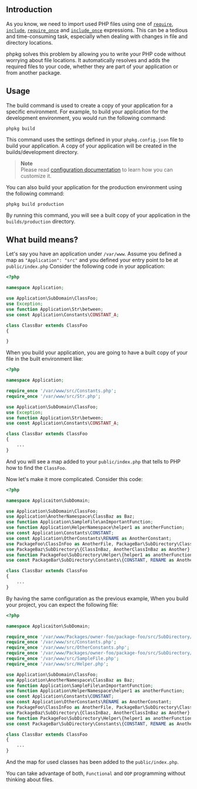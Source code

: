## Introduction

As you know, we need to import used PHP files using one of
[`require`](https://www.php.net/manual/en/function.require.php),
[`include`](https://www.php.net/manual/en/function.include.php),
[`require_once`](https://www.php.net/manual/en/function.require-once.php) and
[`include_once`](https://www.php.net/manual/en/function.include-once.php) expressions.
This can be a tedious and time-consuming task, especially when dealing with changes in file and directory locations.

phpkg solves this problem by allowing you to write your PHP code without worrying about file locations.
It automatically resolves and adds the required files to your code, whether they are part of your application or from another package.

## Usage

The build command is used to create a copy of your application for a specific environment.
For example, to build your application for the development environment, you would run the following command:

```shell
phpkg build
```

This command uses the settings defined in your `phpkg.config.json` file to build your application.
A copy of your application will be created in the builds/development directory.

> **Note**  
> Please read [configuration documentation](https://phpkg.com/documentations/customization)
> to learn how you can customize it.

You can also build your application for the production environment using the following command:

```shell
phpkg build production
```

By running this command, you will see a built copy of your application in the `builds/production` directory.

## What build means?

Let's say you have an application under `/var/www`.
Assume you defined a map as `"Application": "src"` and you defined your entry point to be at `public/index.php`
Consider the following code in your application:

```php
<?php

namespace Application;

use Application\SubDomain\ClassFoo;
use Exception;
use function Application\Str\between;
use const Application\Constants\CONSTANT_A;

class ClassBar extends ClassFoo
{

}

```

When you build your application, you are going to have a built copy of your file in the built environment like:

```php
<?php

namespace Application;

require_once '/var/www/src/Constants.php';
require_once '/var/www/src/Str.php';

use Application\SubDomain\ClassFoo;
use Exception;
use function Application\Str\between;
use const Application\Constants\CONSTANT_A;

class ClassBar extends ClassFoo
{
    ...
}

```

And you will see a map added to your `public/index.php` that tells to PHP how to find the `ClassFoo`.

Now let's make it more complicated. Consider this code:

```php
<?php

namespace Applicaiton\SubDomain;

use Application\SubDomain\ClassFoo;
use Application\AnotherNamespace\ClassBaz as Baz;
use function Application\SampleFile\anImportantFunction;
use function Application\HelperNamespace\helper1 as anotherFunction;
use const Application\Constants\CONSTANT;
use const Application\OtherConstants\RENAME as AnotherConstant;
use PackageFoo\ClassInFoo as AnotherFile, PackageBar\SubDirectory\ClassInBar;
use PackageBaz\SubDirectory\{ClassInBaz, AnotherClassInBaz as Another};
use function PackageFoo\SubDirectory\Helper\{helper1 as anotherFunction, helper2};
use const PackageBar\SubDirectory\Constants\{CONSTANT, RENAME as AnotherConstant};

class ClassBar extends ClassFoo
{
    ...
}

```

By having the same configuration as the previous example,
When you build your project, you can expect the following file:

```php
<?php

namespace Applicaiton\SubDomain;

require_once '/var/www/Packages/owner-foo/package-foo/src/SubDirectory/Constants.php';
require_once '/var/www/src/Constants.php';
require_once '/var/www/src/OtherConstants.php';
require_once '/var/www/Packages/owner-foo/package-foo/src/SubDirectory/Helper.php';
require_once '/var/www/src/SampleFile.php';
require_once '/var/www/src/Helper.php';

use Application\SubDomain\ClassFoo;
use Application\AnotherNamespace\ClassBaz as Baz;
use function Application\SampleFile\anImportantFunction;
use function Application\HelperNamespace\helper1 as anotherFunction;
use const Application\Constants\CONSTANT;
use const Application\OtherConstants\RENAME as AnotherConstant;
use PackageFoo\ClassInFoo as AnotherFile, PackageBar\SubDirectory\ClassInBar;
use PackageBaz\SubDirectory\{ClassInBaz, AnotherClassInBaz as Another};
use function PackageFoo\SubDirectory\Helper\{helper1 as anotherFunction, helper2};
use const PackageBar\SubDirectory\Constants\{CONSTANT, RENAME as AnotherConstant};

class ClassBar extends ClassFoo
{
    ...
}

```

And the map for used classes has been added to the `public/index.php`.

You can take advantage of both, `Functional` and `OOP` programming without thinking about files.
